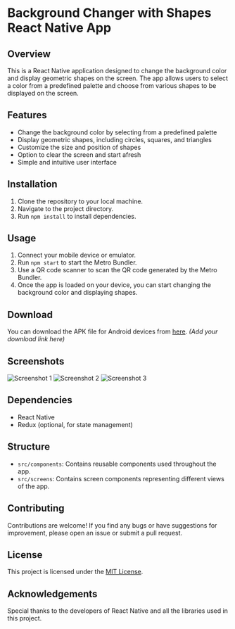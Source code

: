 # Background Changer with Shapes React Native App

## Overview
This is a React Native application designed to change the background color and display geometric shapes on the screen. The app allows users to select a color from a predefined palette and choose from various shapes to be displayed on the screen.

## Features
- Change the background color by selecting from a predefined palette
- Display geometric shapes, including circles, squares, and triangles
- Customize the size and position of shapes
- Option to clear the screen and start afresh
- Simple and intuitive user interface

## Installation
1. Clone the repository to your local machine.
2. Navigate to the project directory.
3. Run `npm install` to install dependencies.

## Usage
1. Connect your mobile device or emulator.
2. Run `npm start` to start the Metro Bundler.
3. Use a QR code scanner to scan the QR code generated by the Metro Bundler.
4. Once the app is loaded on your device, you can start changing the background color and displaying shapes.

## Download
You can download the APK file for Android devices from [here](#). *(Add your download link here)*

## Screenshots
![Screenshot 1](screenshots/screenshot1.png)
![Screenshot 2](screenshots/screenshot2.png)
![Screenshot 3](screenshots/screenshot3.png)

## Dependencies
- React Native
- Redux (optional, for state management)

## Structure
- `src/components`: Contains reusable components used throughout the app.
- `src/screens`: Contains screen components representing different views of the app.

## Contributing
Contributions are welcome! If you find any bugs or have suggestions for improvement, please open an issue or submit a pull request.

## License
This project is licensed under the [MIT License](LICENSE).

## Acknowledgements
Special thanks to the developers of React Native and all the libraries used in this project.